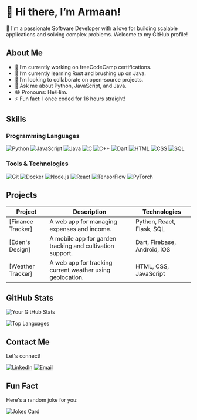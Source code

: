 # 👋 Hi there, I’m Armaan!
👀 I'm a passionate Software Developer with a love for building scalable applications and solving complex problems. Welcome to my GitHub profile!

## About Me
- 🔭 I’m currently working on freeCodeCamp certifications.
- 🌱 I’m currently learning Rust and brushing up on Java.
- 👯 I’m looking to collaborate on open-source projects.
- 💬 Ask me about Python, JavaScript, and Java.
- 😄 Pronouns: He/Him.
- ⚡ Fun fact: I once coded for 16 hours straight!

## Skills
### Programming Languages
![Python](https://img.shields.io/badge/Python-3776AB?style=for-the-badge&logo=python&logoColor=white)
![JavaScript](https://img.shields.io/badge/JavaScript-F7DF1E?style=for-the-badge&logo=javascript&logoColor=black)
![Java](https://img.shields.io/badge/Java-ED8B00?style=for-the-badge&logo=java&logoColor=white)
![C](https://img.shields.io/badge/C-A8B9CC?style=for-the-badge&logo=c&logoColor=black)
![C++](https://img.shields.io/badge/C%2B%2B-00599C?style=for-the-badge&logo=c%2B%2B&logoColor=white)
![Dart](https://img.shields.io/badge/Dart-0175C2?style=for-the-badge&logo=dart&logoColor=white)
![HTML](https://img.shields.io/badge/HTML-E34F26?style=for-the-badge&logo=html5&logoColor=white)
![CSS](https://img.shields.io/badge/CSS-1572B6?style=for-the-badge&logo=css3&logoColor=white)
![SQL](https://img.shields.io/badge/SQL-4479A1?style=for-the-badge&logo=mysql&logoColor=white)

### Tools & Technologies
![Git](https://img.shields.io/badge/Git-F05032?style=for-the-badge&logo=git&logoColor=white)
![Docker](https://img.shields.io/badge/Docker-2496ED?style=for-the-badge&logo=docker&logoColor=white)
![Node.js](https://img.shields.io/badge/Node.js-339933?style=for-the-badge&logo=node.js&logoColor=white)
![React](https://img.shields.io/badge/React-61DAFB?style=for-the-badge&logo=react&logoColor=black)
![TensorFlow](https://img.shields.io/badge/TensorFlow-FF6F00?style=for-the-badge&logo=tensorflow&logoColor=white)
![PyTorch](https://img.shields.io/badge/PyTorch-EE4C2C?style=for-the-badge&logo=pytorch&logoColor=white)

## Projects

| Project | Description | Technologies |
|---------|-------------|--------------|
| [Finance Tracker] | A web app for managing expenses and income. | Python, React, Flask, SQL |
| [Eden's Design] | A mobile app for garden tracking and cultivation support. | Dart, Firebase, Android, iOS |
| [Weather Tracker] | A web app for tracking current weather using geolocation. | HTML, CSS, JavaScript |

## GitHub Stats

![Your GitHub Stats](https://github-readme-stats.vercel.app/api?username=armaancheema484&combine_all_yearly_contributions=true&show_icons=true&theme=radical)

![Top Languages](https://github-readme-stats.vercel.app/api/top-langs/?username=armaancheema484&layout=compact&theme=radical)

## Contact Me

Let's connect!

[![LinkedIn](https://img.shields.io/badge/LinkedIn-0077B5?style=for-the-badge&logo=linkedin&logoColor=white)](https://www.linkedin.com/in/armaan-cheema-a73361148/)
[![Email](https://img.shields.io/badge/Email-D14836?style=for-the-badge&logo=gmail&logoColor=white)](mailto:armaancheema484@gmail.com)

## Fun Fact

Here's a random joke for you:

![Jokes Card](https://readme-jokes.vercel.app/api)

<!---
armaancheema484/armaancheema484 is a ✨ special ✨ repository because its `README.md` (this file) appears on your GitHub profile.
You can click the Preview link to take a look at your changes.
--->

